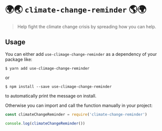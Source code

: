 # 🌍🌏 `climate-change-reminder` 🌎🌍

> Help fight the climate change crisis by spreading how you can help.

## Usage

You can either add `use-climage-change-reminder` as a dependency of your package like:

```shell
$ yarn add use-climage-change-reminder
```

or

```shell
$ npm install --save use-climage-change-reminder
```

to automatically print the message on install.

Otherwise you can
import and call the function manually in your project:

```javascript
const climateChangeReminder = require('climate-change-reminder')

console.log(climateChangeReminder())
```
